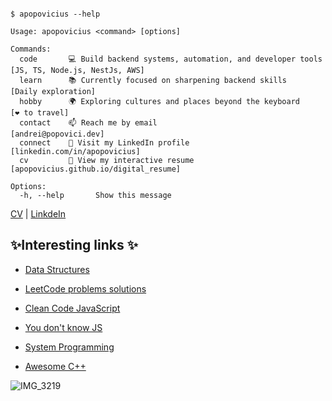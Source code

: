 <pre><code>
$ apopovicius --help

Usage: apopovicius &lt;command&gt; [options]

Commands:
  code       💻 Build backend systems, automation, and developer tools  [JS, TS, Node.js, NestJs, AWS]
  learn      📚 Currently focused on sharpening backend skills          [Daily exploration]
  hobby      🌍 Exploring cultures and places beyond the keyboard       [❤️ to travel]
  contact    📫 Reach me by email                                       [andrei@popovici.dev]
  connect    💼 Visit my LinkedIn profile                               [linkedin.com/in/apopovicius]
  cv         🧥 View my interactive resume                              [apopovicius.github.io/digital_resume]

Options:
  -h, --help       Show this message
</code></pre>

[CV](https://apopovicius.github.io/digital_resume/) | [LinkdeIn](https://linkedin.com/in/apopovicius/)


<!---
apopovicius/apopovicius is a ✨ special ✨ repository because its `README.md` (this file) appears on your GitHub profile.
You can click the Preview link to take a look at your changes.
--->

## ✨Interesting links ✨

* [Data Structures](https://github.com/apopovicius/Data_Structure_and_Algorithms_Library)

* [LeetCode problems solutions](https://github.com/apopovicius/LeetCode_problems_solution)

* [Clean Code JavaScript](https://github.com/apopovicius/clean-code-javascript)

* [You don't know JS](https://github.com/getify/You-Dont-Know-JS)

* [System Programming](https://github.com/angrave/SystemProgramming/wiki)

* [Awesome C++](https://github.com/fffaraz/awesome-cpp)

![IMG_3219](https://user-images.githubusercontent.com/27801577/171295756-aa3044d4-ff8a-4588-b0e8-7cac02c12546.JPEG)
